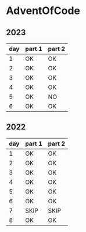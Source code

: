 # AdventOfCode

## 2023

| day | part 1 | part 2 |
| - | - | - |
| 1 | OK | OK |
| 2 | OK | OK |
| 3 | OK | OK |
| 4 | OK | OK |
| 5 | OK | NO |
| 6 | OK | OK |

## 2022

| day | part 1 | part 2 |
| - | - | - |
| 1 | OK | OK |
| 2 | OK | OK |
| 3 | OK | OK |
| 4 | OK | OK |
| 5 | OK | OK |
| 6 | OK | OK |
| 7 | SKIP | SKIP |
| 8 | OK | OK |
